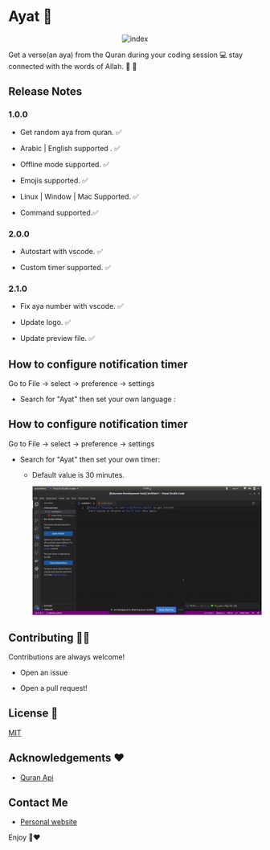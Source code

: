 # Ayat  📝  

<p align="center">
 
<img src="https://i.ibb.co/DV3JFGB/photo1660800725.png" alt="index" border="0" width="200" height="200">
 </p>

Get a verse(an aya) from the Quran during your coding session 💻 stay connected with the words of Allah. 💚 🕋


## Release Notes

### 1.0.0

- Get random aya from quran. ✅

- Arabic | English supported . ✅

- Offline mode supported. ✅

- Emojis supported. ✅

- Linux | Window | Mac Supported. ✅

- Command supported.✅

### 2.0.0

- Autostart with vscode. ✅

- Custom timer supported. ✅

### 2.1.0

- Fix aya number with vscode. ✅

- Update logo. ✅

- Update preview file. ✅


## How to configure notification timer

Go to File -> select -> preference -> settings 

- Search for "Ayat" then set your own language :

## How to configure notification timer

Go to File -> select -> preference -> settings 

- Search for "Ayat" then set your own timer:

    - Default value is 30 minutes.

      ![image info](./images/preview.gif)


## Contributing 🧑‍💻

Contributions are always welcome!  

- Open an issue

- Open a pull request!


## License 💼 

[MIT](https://choosealicense.com/licenses/mit/) 


## Acknowledgements ❤️ 

* [Quran Api](https://alquran.cloud/api)


## Contact Me

* [Personal website ](https://hussamadil.com)


Enjoy 💚❤️
